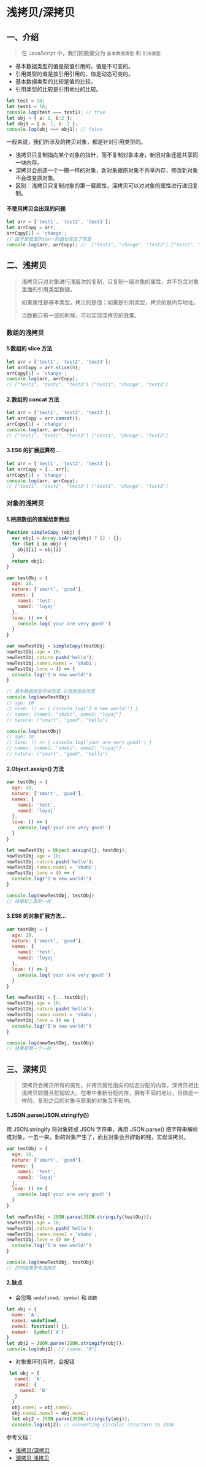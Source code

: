 # 浅拷贝/深拷贝

## 一、介绍

> 在 JavaScript 中，我们把数据分为 `基本数据类型` 和 `引用类型`

* 基本数据类型的值是按值引用的，值是不可变的。
* 引用类型的值是按引用引用的，值是动态可变的。
* 基本数据类型的比较是值的比较。
* 引用类型的比较是引用地址的比较。

```js
let test = 10;
let test1 = 10;
console.log(test === test1); // true
let obj = { a: 1, b:2 };
let obj1 = { a: 1, b: 2 };
console.log(obj === obj1); // false
```

一般来说，我们所涉及的拷贝对象，都是针对引用类型的。

* 浅拷贝只复制指向某个对象的指针，而不复制对象本身，新旧对象还是共享同一块内存。
* 深拷贝会创造一个一模一样的对象，新对象跟原对象不共享内存，修改新对象不会改变原对象。
* 区别：浅拷贝只复制对象的第一层属性，深拷贝可以对对象的属性进行递归复制。

#### 不使用拷贝会出现的问题

```js
let arr = ['test1', 'test2', 'test3'];
let arrCopy = arr;
arrCopy[1] = 'change';
// 由于是赋值所以arr的值也发生了改变
console.log(arr, arrCopy); //  ["test1", "change", "test3"] ["test1", "change", "test3"]
```

## 二、浅拷贝

>  浅拷贝只对对象进行浅层次的复制，只复制一层对象的属性，并不包含对象里面的引用类型数据。
>
> 如果属性是基本类型，拷贝的是值；如果是引用类型，拷贝的是内存地址。
>
> 当数据只有一层的时候，可以实现深拷贝的效果。

### 数组的浅拷贝

#### 1.数组的 slice 方法

```js
let arr = ['test1', 'test2', 'test3'];
let arrCopy = arr.slice(0);
arrCopy[1] = 'change';
console.log(arr, arrCopy);
// ["test1", "test2", "test3"] ["test1", "change", "test3"]
```

#### 2.数组的 concat 方法

```js
let arr = ['test1', 'test2', 'test3'];
let arrCopy = arr.concat();
arrCopy[1] = 'change';
console.log(arr, arrCopy);
// ["test1", "test2", "test3"] ["test1", "change", "test3"]
```

#### 3.ES6 的扩展运算符...

```js
let arr = ['test1', 'test2', 'test3'];
let arrCopy = [...arr];
arrCopy[1] = 'change';
console.log(arr, arrCopy);
// ["test1", "test2", "test3"] ["test1", "change", "test3"]
```

### 对象的浅拷贝

#### 1.把原数组的值赋给新数组

```js
function simpleCopy (obj) {
  var obj1 = Array.isArray(obj) ? [] : {};
  for (let i in obj) {
    obj1[i] = obj[i]
  }
  return obj1;
}

var testObj = {
  age: 18,
  nature: ['smart', 'good'],
  names: {
    name1: 'test',
    name2: 'luyaj'
  },
  love: () => {
    console.log('your are very good!')
  }
}

var newTestObj = simpleCopy(testObj)
newTestObj.age = 10;
newTestObj.nature.push('hello');
newTestObj.names.name1 = 'shabi';
newTestObj.love = () => {
  console.log("I'm new world!")
}

// 基本数据类型不会改变,引用类型会改变
console.log(newTestObj)
// age: 10
// love: () => { console.log("I'm new world!") }
// names: {name1: "shabi", name2: "luyaj"}
// nature: ["smart", "good", "hello"]

console.log(testObj)
// age: 18
// love: () => { console.log('your are very good!') }
// names: {name1: "shabi", name2: "luyaj"}
// nature: ["smart", "good", "hello"]
```

#### 2.Object.assign() 方法

```js
var testObj = {
  age: 18,
  nature: ['smart', 'good'],
  names: {
    name1: 'test',
    name2: 'luyaj'
  },
  love: () => {
    console.log('your are very good!')
  }
}

let newTestObj = Object.assign({}, testObj);
newTestObj.age = 10;
newTestObj.nature.push('hello');
newTestObj.names.name1 = 'shabi';
newTestObj.love = () => {
  console.log("I'm new world!")
}

console.log(newTestObj, testObj)
// 结果和上面的一样
```

#### 3.ES6 的对象扩展方法...

```js
var testObj = {
  age: 18,
  nature: ['smart', 'good'],
  names: {
    name1: 'test',
    name2: 'luyaj'
  },
  love: () => {
    console.log('your are very good!')
  }
}

let newTestObj = {...testObj};
newTestObj.age = 10;
newTestObj.nature.push('hello');
newTestObj.names.name1 = 'shabi';
newTestObj.love = () => {
  console.log("I'm new world!")
}

console.log(newTestObj, testObj)
// 结果和第一个一样
```

## 三、深拷贝

> 深拷贝会拷贝所有的属性，并拷贝属性指向的动态分配的内存。深拷贝相比浅拷贝较慢且花销较大。在堆中重新分配内存，拥有不同的地址，且值是一样的，复制之后的对象与原来的对象互不影响。

#### 1.JSON.parse(JSON.stringify())

用 JSON.stringify 将对象转成 JSON 字符串，再用 JSON.parse() 把字符串解析成对象，一去一来，新的对象产生了，而且对象会开辟新的栈，实现深拷贝。

```js
var testObj = {
  age: 18,
  nature: ['smart', 'good'],
  names: {
    name1: 'test',
    name2: 'luyaj'
  },
  love: () => {
    console.log('your are very good!')
  }
}

let newTestObj = JSON.parse(JSON.stringify(testObj));
newTestObj.age = 10;
newTestObj.nature.push('hello');
newTestObj.names.name1 = 'shabi';
newTestObj.love = () => {
  console.log("I'm new world!")
}

console.log(newTestObj, testObj)
// 打印结果参考浅拷贝
```

#### 2.缺点

* 会忽略 `undefined`、`symbol` 和 `函数`
```js
let obj = {
  name: 'A',
  name1: undefined,
  name3: function() {},
  name4:  Symbol('A')
}
let obj2 = JSON.parse(JSON.stringify(obj));
console.log(obj2); // {name: "A"}
```

* 对象循环引用时，会报错
```js
 let obj = {
   name1: 'A',
   name2: {
     name3: 'B'
   }
  }
  obj.name1 = obj.name2;
  obj.name2.name3 = obj.name1;
  let obj2 = JSON.parse(JSON.stringify(obj));
  console.log(obj2); // Converting circular structure to JSON
```


参考文档：

* [浅拷贝/深拷贝](https://juejin.cn/post/6914234133250375688#heading-10)
* [深拷贝 浅拷贝](https://juejin.cn/post/6906369563793817607)